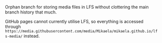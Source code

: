 <!--
SPDX-FileCopyrightText: 2023 Aminda Suomalainen <suomalainen+git@mikaela.info>

SPDX-License-Identifier: CC0-1.0
-->

Orphan branch for storing media files in LFS without clottering the
main branch history that much.

GitHub pages cannot currently utilise LFS, so everything is accessed through
`https://media.githubusercontent.com/media/Mikaela/mikaela.github.io/lfs-media/`
instead.
